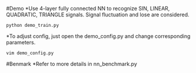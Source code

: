 #Demo
*Use 4-layer fully connected NN to recognize SIN, LINEAR, QUADRATIC, TRIANGLE signals. Signal fluctuation and lose are considered. 
```
python demo_train.py
```
*To adjust config, just open the demo_config.py and change corresponding parameters.
```
vim demo_config.py
```
#Benmark
*Refer to more details in nn_benchmark.py

